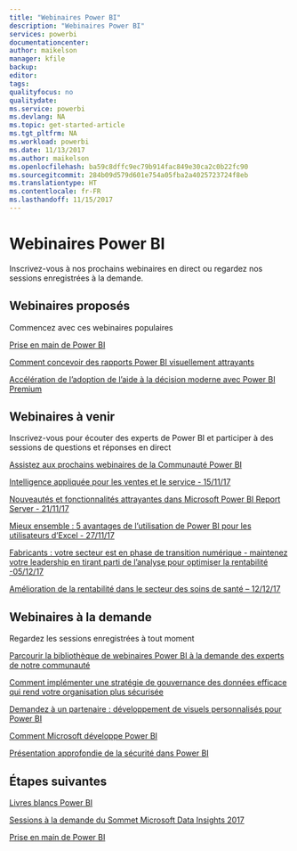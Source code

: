 ```yaml
---
title: "Webinaires Power BI"
description: "Webinaires Power BI"
services: powerbi
documentationcenter: 
author: maikelson
manager: kfile
backup: 
editor: 
tags: 
qualityfocus: no
qualitydate: 
ms.service: powerbi
ms.devlang: NA
ms.topic: get-started-article
ms.tgt_pltfrm: NA
ms.workload: powerbi
ms.date: 11/13/2017
ms.author: maikelson
ms.openlocfilehash: ba59c8dffc9ec79b914fac849e30ca2c0b22fc90
ms.sourcegitcommit: 284b09d579d601e754a05fba2a4025723724f8eb
ms.translationtype: HT
ms.contentlocale: fr-FR
ms.lasthandoff: 11/15/2017
---
```

# <a name="power-bi-webinars"></a>Webinaires Power BI

Inscrivez-vous à nos prochains webinaires en direct ou regardez nos sessions enregistrées à la demande.

## <a name="featured-webinars"></a>Webinaires proposés

Commencez avec ces webinaires populaires

[Prise en main de Power BI](https://info.microsoft.com/getting-started-with-power-bi-ondemand.html?Is=Website)

[Comment concevoir des rapports Power BI visuellement attrayants](https://community.powerbi.com/t5/Webinars-and-Video-Gallery/5-3-17-Webinar-How-to-Design-Visually-Stunning-Power-BI-Reports/m-p/168204?Is=Website)

[Accélération de l’adoption de l’aide à la décision moderne avec Power BI Premium](https://info.microsoft.com/powerbi-premium-webinar-ondemand.html?Is=Website)


## <a name="upcoming-webinars"></a>Webinaires à venir

Inscrivez-vous pour écouter des experts de Power BI et participer à des sessions de questions et réponses en direct

[Assistez aux prochains webinaires de la Communauté Power BI](https://community.powerbi.com/t5/Webinars-and-Video-Gallery/bd-p/VideoTipsTricks?filter=webinars&featured=yes&Is=Website)

[Intelligence appliquée pour les ventes et le service - 15/11/17](https://info.microsoft.com/applied-intelligence-for-sales-service.html?Is=Website)

[Nouveautés et fonctionnalités attrayantes dans Microsoft Power BI Report Server - 21/11/17](https://info.microsoft.com/whats-new-powerbi-report-server.html?Is=Website)

[Mieux ensemble : 5 avantages de l’utilisation de Power BI pour les utilisateurs d’Excel - 27/11/17](https://info.microsoft.com/excel-powerbi-better-together.html?Is=Website)

[Fabricants : votre secteur est en phase de transition numérique - maintenez votre leadership en tirant parti de l’analyse pour optimiser la rentabilité -05/12/17](https://info.microsoft.com/digital-transformation-in-manufacturing.html?Is=Website)

[Amélioration de la rentabilité dans le secteur des soins de santé – 12/12/17](https://info.microsoft.com/improving-profitability-in-healthcare.html?Is=Website)

## <a name="on-demand-webinars"></a>Webinaires à la demande

Regardez les sessions enregistrées à tout moment

[Parcourir la bibliothèque de webinaires Power BI à la demande des experts de notre communauté](https://community.powerbi.com/t5/Webinars-and-Video-Gallery/bd-p/VideoTipsTricks?filter=webinars&featured=yes&Is=Website)

[Comment implémenter une stratégie de gouvernance des données efficace qui rend votre organisation plus sécurisée](https://info.microsoft.com/powerbi-data-governance-strategy-ondemand.html?Is=Website)

[Demandez à un partenaire : développement de visuels personnalisés pour Power BI](https://community.powerbi.com/t5/Webinars-and-Video-Gallery/Ask-a-Partner-Developing-Custom-Visuals-for-Power-BI/m-p/150368?Is=Website)

[Comment Microsoft développe Power BI](https://info.microsoft.com/US-PowerBI-WBNR-FY17-11Nov-29-BIATMIcrosoft274828_01Registration-ForminBody.html?Is=Website)

[Présentation approfondie de la sécurité dans Power BI](https://community.powerbi.com/t5/Webinars-and-Video-Gallery/5-23-2017-Power-BI-security-deep-dive-by-Kasper-de-Jonge/m-p/161476?Is=Website)

## <a name="next-steps"></a>Étapes suivantes

[Livres blancs Power BI](whitepapers.md)

[Sessions à la demande du Sommet Microsoft Data Insights 2017](https://community.powerbi.com/t5/Data-Insights-Summit-2017-On/bd-p/DataInsightsSummit2017OnDemand?Is=Website)

[Prise en main de Power BI](service-get-started.md)